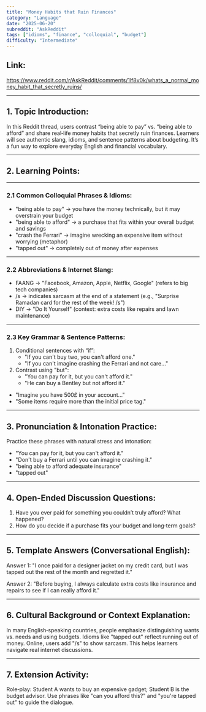 ```yaml
---
title: "Money Habits that Ruin Finances"
category: "Language"
date: "2025-06-20"
subreddit: "AskReddit"
tags: ["idioms", "finance", "colloquial", "budget"]
difficulty: "Intermediate"
---
```


## Link:
https://www.reddit.com/r/AskReddit/comments/1lf8v0k/whats_a_normal_money_habit_that_secretly_ruins/

---
## 1. Topic Introduction:
In this Reddit thread, users contrast “being able to pay” vs. “being able to afford” and share real‐life money habits that secretly ruin finances. Learners will see authentic slang, idioms, and sentence patterns about budgeting. It’s a fun way to explore everyday English and financial vocabulary.

---
## 2. Learning Points:

---
### 2.1 Common Colloquial Phrases & Idioms:
- "being able to pay" → you have the money technically, but it may overstrain your budget
- "being able to afford" → a purchase that fits within your overall budget and savings
- "crash the Ferrari" → imagine wrecking an expensive item without worrying (metaphor)
- "tapped out" → completely out of money after expenses

---
### 2.2 Abbreviations & Internet Slang:
- FAANG → "Facebook, Amazon, Apple, Netflix, Google" (refers to big tech companies)
- /s → indicates sarcasm at the end of a statement (e.g., "Surprise Ramadan card for the rest of the week! /s")
- DIY → "Do It Yourself" (context: extra costs like repairs and lawn maintenance)

---
### 2.3 Key Grammar & Sentence Patterns:
1. Conditional sentences with “if”:  
   - "If you can't buy two, you can't afford one."  
   - "If you can't imagine crashing the Ferrari and not care…"
2. Contrast using "but":  
   - "You can pay for it, but you can't afford it."  
   - "He can buy a Bentley but not afford it."

- "Imagine you have 500£ in your account…"
- "Some items require more than the initial price tag."

---
## 3. Pronunciation & Intonation Practice:
Practice these phrases with natural stress and intonation:

- "You can pay for it, but you can't afford it."
- "Don't buy a Ferrari until you can imagine crashing it."
- "being able to afford adequate insurance"
- "tapped out"

---
## 4. Open-Ended Discussion Questions:
1. Have you ever paid for something you couldn’t truly afford? What happened?  
2. How do you decide if a purchase fits your budget and long‐term goals?

---
## 5. Template Answers (Conversational English):
Answer 1:
"I once paid for a designer jacket on my credit card, but I was tapped out the rest of the month and regretted it."

Answer 2:
"Before buying, I always calculate extra costs like insurance and repairs to see if I can really afford it."

---
## 6. Cultural Background or Context Explanation:
In many English‐speaking countries, people emphasize distinguishing wants vs. needs and using budgets. Idioms like "tapped out" reflect running out of money. Online, users add "/s" to show sarcasm. This helps learners navigate real internet discussions.

---
## 7. Extension Activity:
Role‐play: Student A wants to buy an expensive gadget; Student B is the budget advisor. Use phrases like "can you afford this?" and "you're tapped out" to guide the dialogue.